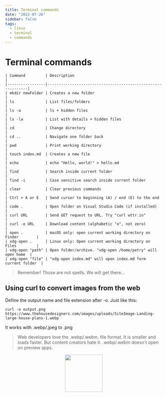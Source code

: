 ```yaml
---
title: Terminal commands
date: "2022-07-26"
sidebar: false
tags:
  - linux
  - terminal
  - commands
---
```


# Terminal commands

```
| Command         | Description                                                 |
|-----------------|-------------------------------------------------------------|
| mkdir newFolder | Creates a new folder                                        |
| ls              | List files/folders                                          |
| ls -a           | ls + hidden files                                           |
| ls -la          | List with details + hidden files                            |
| cd              | Change directory                                            |
| cd ..           | Navigate one folder back                                    |
| pwd             | Print working directory                                     |
| touch index.md  | Creates a new file                                          |
| echo            | echo "Hello, world!" > hello.md                             |
| find            | Search inside current folder                                |
| find -i         | Case sensitive search inside current folder                 |
| clear           | Clear previous commands                                     |
| Ctrl + A or E   | Send cursor to beginning (A) / end (E) to the end           |
| code .          | Open folder on Visual Studio Code (if installed)            |
| curl URL        | Send GET request to URL. Try "curl wttr.in"                 |
| curl -o URL     | Download content (alphabetic "o", not zero)                 |
| open .          | macOS only: open current working directory on Finder        |
| xdg-open .      | Linux only: Open current working directory on Files         |
| xdg-open "path" | Open folder/archive. "xdg-open /home/petry" will open home  |
| xdg-open "file" | "xdg-open index.md" will open index.md form current folder  |

```

> Remember! Those are not spells. We will get there...

## Using curl to convert images from the web

Define the output name and file extension after -o. Just like this:

`curl -o output.png https://www.thehousedesigners.com/images/uploads/SiteImage-Landing-large-house-plans-1.webp`

It works with .webp/.jpeg to .png

> Web developers love the .webp/.webm. file format. It is smaller and loads faster. But content creators hate it. .webp/.webm doesn't open on preview apps.

<div class="wisdom">
<img class="wisdony" src="https://upload.wikimedia.org/wikipedia/commons/2/24/Cups09.jpg" alt="">
</div>

<style>
  .wisdom {
    display: flex;
    justify-content: center;
  }

  .wisdony {
  height: 120px;
  }
</style>
